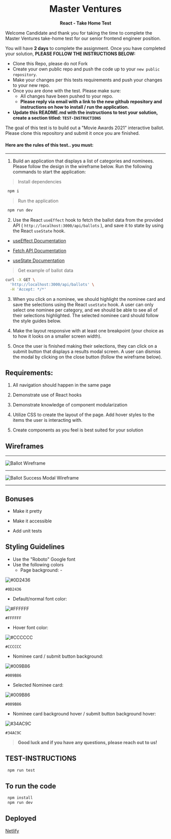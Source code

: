 <p align="center">
  <h1 align="center">
  Master Ventures
  </h1>
</p>

<p align="center">
  <b>
  React - Take Home Test
  </b><br>
</p>

Welcome Candidate and thank you for taking the time to complete the Master Ventures take-home test for our senior frontend engineer position.

You will have **2 days** to complete the assignment. Once you have completed your solution, **PLEASE FOLLOW THE INSTRUCTIONS BELOW:**

* Clone this Repo, please do not Fork
* Create your own public repo and push the code up to your `new public repository`.
* Make your changes per this tests requirements and push your changes to your new repo.
* Once you are done with the test. Please make sure:
  + All changes have been pushed to your repo.
  + **Please reply via email with a link to the new github repository and instructions on how to install / run the application.**
* **Update this README.md with the instructions to test your solution, create a section titled: `TEST-INSTRUCTIONS`**

The goal of this test is to build out a "Movie Awards 2021" interactive ballot. Please clone this repository and submit it once you are finished.

#### Here are the rules of this test.. you must:

---

 1) Build an application that displays a list of categories and nominees. Please follow the design in the wireframe below. Run the following commands to start the application:

 > Install dependencies

```bash
 npm i
 ```

 > Run the application

```bash
 npm run dev
 ```

 2) Use the React `useEffect` hook to fetch the ballot data from the provided API ( `http://localhost:3000/api/ballots` ), and save it to state by using the React `useState` hook.

* [useEffect Documentation](https://reactjs.org/docs/hooks-effect.html)

* [Fetch API Documentation](https://developer.mozilla.org/en-US/docs/Web/API/Fetch_API/Using_Fetch)

* [useState Documentation](https://reactjs.org/docs/hooks-state.html)

> Get example of ballot data

```bash
curl -X GET \
  'http://localhost:3000/api/ballots' \
  -H 'Accept: */*'
```

 3) When you click on a nominee, we should highlight the nominee card and save the selections using the React `useState` hook. A user can only select one nominee per category, and we should be able to see all of their selections highlighted. The selected nominee card should follow the style guides below.

 4) Make the layout responsive with at least one breakpoint (your choice as to how it looks on a smaller screen width).

 5) Once the user is finished making their selections, they can click on a submit button that displays a results modal screen. A user can dismiss the modal by clicking on the close button (follow the wireframe below).

## Requirements:

 1) All navigation should happen in the same page

 2) Demonstrate use of React hooks

 3) Demonstrate knowledge of component modularization

 4) Utilize CSS to create the layout of the page. Add hover styles to the items the user is interacting with.

 5) Create components as you feel is best suited for your solution

## Wireframes

---

![Ballot Wireframe](requirements/take-home-wire.jpg?raw=true "Ballot Wireframe")

---

![Ballot Success Modal Wireframe](requirements/take-home-success.jpg?raw=true "Ballot Success Modal Wireframe")

---

## Bonuses

* Make it pretty

* Make it accessible

* Add unit tests

## Styling Guidelines

* Use the "Roboto" Google font
* Use the following colors
  + Page background: -

![#0D2436](https://via.placeholder.com/15/0D2436/000000?text=+)

 `#0D2436`

  + Default/normal font color:

![#FFFFFF](https://via.placeholder.com/15/FFFFFF/000000?text=+)

 `#FFFFFF`

  + Hover font color:

![#CCCCCC](https://via.placeholder.com/15/CCCCCC/000000?text=+)

 `#CCCCCC`

  + Nominee card / submit button background:

![#009B86](https://via.placeholder.com/15/009B86/000000?text=+)

 `#009B86`

  + Selected Nominee card:

![#009B86](https://via.placeholder.com/15/009B86/000000?text=+)

 `#009B86`

  + Nominee card background hover / submit button background hover:

![#34AC9C](https://via.placeholder.com/15/#34AC9C/000000?text=+)

 `#34AC9C`

> **Good luck and if you have any questions, please reach out to us!**

## TEST-INSTRUCTIONS

```bash
 npm run test
 ```

## To run the code

```bash
 npm install
 npm run dev
 ```

## Deployed

[Netlify](https://mv-assessment.netlify.app/)